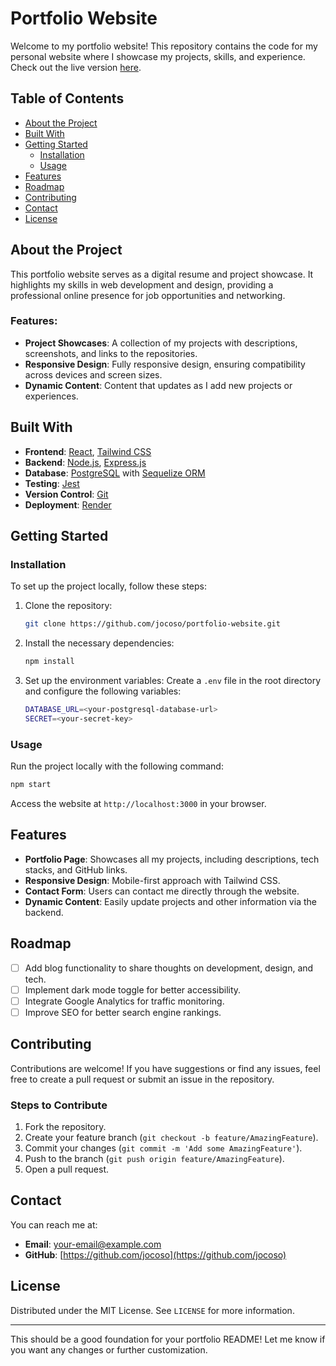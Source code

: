 
# Portfolio Website

Welcome to my portfolio website! This repository contains the code for my personal website where I showcase my projects, skills, and experience. Check out the live version [here](https://github.com/jocoso/portfolio-website).

## Table of Contents

- [About the Project](#about-the-project)
- [Built With](#built-with)
- [Getting Started](#getting-started)
  - [Installation](#installation)
  - [Usage](#usage)
- [Features](#features)
- [Roadmap](#roadmap)
- [Contributing](#contributing)
- [Contact](#contact)
- [License](#license)

## About the Project

This portfolio website serves as a digital resume and project showcase. It highlights my skills in web development and design, providing a professional online presence for job opportunities and networking.

### Features:

- **Project Showcases**: A collection of my projects with descriptions, screenshots, and links to the repositories.
- **Responsive Design**: Fully responsive design, ensuring compatibility across devices and screen sizes.
- **Dynamic Content**: Content that updates as I add new projects or experiences.

## Built With

- **Frontend**: [React](https://reactjs.org/), [Tailwind CSS](https://tailwindcss.com/)
- **Backend**: [Node.js](https://nodejs.org/), [Express.js](https://expressjs.com/)
- **Database**: [PostgreSQL](https://www.postgresql.org/) with [Sequelize ORM](https://sequelize.org/)
- **Testing**: [Jest](https://jestjs.io/)
- **Version Control**: [Git](https://git-scm.com/)
- **Deployment**: [Render](https://render.com/)

## Getting Started

### Installation

To set up the project locally, follow these steps:

1. Clone the repository:
   ```bash
   git clone https://github.com/jocoso/portfolio-website.git
   ```

2. Install the necessary dependencies:
   ```bash
   npm install
   ```

3. Set up the environment variables:
   Create a `.env` file in the root directory and configure the following variables:

   ```bash
   DATABASE_URL=<your-postgresql-database-url>
   SECRET=<your-secret-key>
   ```

### Usage

Run the project locally with the following command:

```bash
npm start
```

Access the website at `http://localhost:3000` in your browser.

## Features

- **Portfolio Page**: Showcases all my projects, including descriptions, tech stacks, and GitHub links.
- **Responsive Design**: Mobile-first approach with Tailwind CSS.
- **Contact Form**: Users can contact me directly through the website.
- **Dynamic Content**: Easily update projects and other information via the backend.

## Roadmap

- [ ] Add blog functionality to share thoughts on development, design, and tech.
- [ ] Implement dark mode toggle for better accessibility.
- [ ] Integrate Google Analytics for traffic monitoring.
- [ ] Improve SEO for better search engine rankings.

## Contributing

Contributions are welcome! If you have suggestions or find any issues, feel free to create a pull request or submit an issue in the repository.

### Steps to Contribute

1. Fork the repository.
2. Create your feature branch (`git checkout -b feature/AmazingFeature`).
3. Commit your changes (`git commit -m 'Add some AmazingFeature'`).
4. Push to the branch (`git push origin feature/AmazingFeature`).
5. Open a pull request.

## Contact

You can reach me at:

- **Email**: [your-email@example.com](mailto:your-email@example.com)
- **GitHub**: [https://github.com/jocoso](https://github.com/jocoso)

## License

Distributed under the MIT License. See `LICENSE` for more information.

---

This should be a good foundation for your portfolio README! Let me know if you want any changes or further customization.
